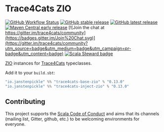 # Trace4Cats ZIO

[![GitHub Workflow Status](https://img.shields.io/github/workflow/status/trace4cats/trace4cats-zio/Continuous%20Integration)](https://github.com/trace4cats/trace4cats-zio/actions?query=workflow%3A%22Continuous%20Integration%22)
[![GitHub stable release](https://img.shields.io/github/v/release/trace4cats/trace4cats-zio?label=stable&sort=semver)](https://github.com/trace4cats/trace4cats-zio/releases)
[![GitHub latest release](https://img.shields.io/github/v/release/trace4cats/trace4cats-zio?label=latest&include_prereleases&sort=semver)](https://github.com/trace4cats/trace4cats-zio/releases)
[![Maven Central early release](https://img.shields.io/maven-central/v/io.janstenpickle/trace4cats-inject-zio_2.13?label=early)](https://maven-badges.herokuapp.com/maven-central/io.janstenpickle/trace4cats-inject-zio_2.13)
[![Join the chat at https://gitter.im/trace4cats/community](https://badges.gitter.im/Join%20Chat.svg)](https://gitter.im/trace4cats/community?utm_source=badge&utm_medium=badge&utm_campaign=pr-badge&utm_content=badge)
[![Scala Steward badge](https://img.shields.io/badge/Scala_Steward-helping-blue.svg?style=flat&logo=data:image/png;base64,iVBORw0KGgoAAAANSUhEUgAAAA4AAAAQCAMAAAARSr4IAAAAVFBMVEUAAACHjojlOy5NWlrKzcYRKjGFjIbp293YycuLa3pYY2LSqql4f3pCUFTgSjNodYRmcXUsPD/NTTbjRS+2jomhgnzNc223cGvZS0HaSD0XLjbaSjElhIr+AAAAAXRSTlMAQObYZgAAAHlJREFUCNdNyosOwyAIhWHAQS1Vt7a77/3fcxxdmv0xwmckutAR1nkm4ggbyEcg/wWmlGLDAA3oL50xi6fk5ffZ3E2E3QfZDCcCN2YtbEWZt+Drc6u6rlqv7Uk0LdKqqr5rk2UCRXOk0vmQKGfc94nOJyQjouF9H/wCc9gECEYfONoAAAAASUVORK5CYII=)](https://scala-steward.org)

[ZIO] instances for [Trace4Cats] typeclasses.

Add it to your `build.sbt`:

```scala
"io.janstenpickle" %% "trace4cats-base-zio" % "0.13.0"
"io.janstenpickle" %% "trace4cats-inject-zio" % "0.13.0"
```

## Contributing

This project supports the [Scala Code of Conduct](https://typelevel.org/code-of-conduct.html) and aims that its channels
(mailing list, Gitter, github, etc.) to be welcoming environments for everyone.

[Trace4Cats]: https://github.com/trace4cats/trace4cats
[ZIO]: https://zio.dev
